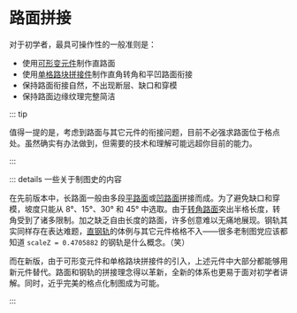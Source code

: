 # 路面拼接

对于初学者，最具可操作性的一般准则是：

- 使用[可形变元件](/glossary/adjustable-road.md)制作直路面
- 使用[单格路块拼接件](/glossary/stone-road.md#单格路块拼接件)制作直角转角和平凹路面衔接
- 保持路面衔接自然，不出现断层、缺口和穿模
- 保持路面边缘纹理完整简洁

::: tip

值得一提的是，考虑到路面与其它元件的衔接问题，目前不必强求路面位于格点处。虽然确实有办法做到，但需要的技术和理解可能远超你目前的能力。

:::

::: details 一些关于制图史的内容

在先前版本中，长路面一般由多段[平路面](/glossary/stone-road.md#平路面)或[凹路面](/glossary/stone-road.md#凹路面)拼接而成。为了避免缺口和穿模，坡度只能从 8°、15°、30° 和 45° 中选取。由于[转角路面](/glossary/stone-road.md#转角路面)突出半格长度，转角受到了诸多限制。加之缺乏自由长度的路面，许多创意难以无痛地展现。钢轨其实同样存在表达难题，[直钢轨](/glossary/iron-rail.md#直钢轨)的体例与其它元件格格不入——很多老制图党应该都知道 `scaleZ = 0.4705882` 的钢轨是什么概念。（笑）

而在新版，由于可形变元件和单格路块拼接件的引入，上述元件中大部分都能够用新元件替代。路面和钢轨的拼接理念得以革新，全新的体系也更易于面对初学者讲解。同时，近乎完美的格点化制图成为可能。

:::
